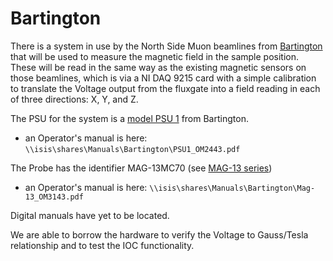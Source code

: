 # Bartington

There is a system in use by the North Side Muon beamlines from [Bartington](https://www.bartington.com) that will be used to measure the magnetic field in the sample position. These will be read in the same way as the existing magnetic sensors on those beamlines, which is via a NI DAQ 9215 card with a simple calibration to translate the Voltage output from the fluxgate into a field reading in each of three directions: X, Y, and Z.

The PSU for the system is a [model PSU 1](https://www.bartington.com/psu1/) from Bartington.
   * an Operator's manual is here: `\\isis\shares\Manuals\Bartington\PSU1_OM2443.pdf`

The Probe has the identifier MAG-13MC70 (see [MAG-13 series](https://www.bartington.com/mag-13/))
   * an Operator's manual is here: `\\isis\shares\Manuals\Bartington\Mag-13_OM3143.pdf`

Digital manuals have yet to be located.

We are able to borrow the hardware to verify the Voltage to Gauss/Tesla relationship and to test the IOC functionality.
